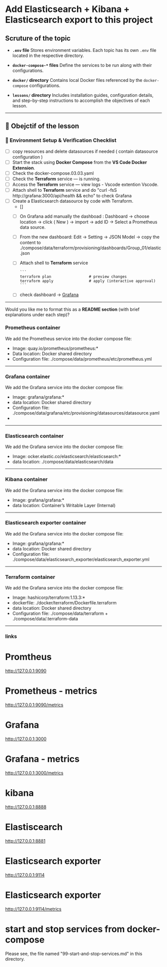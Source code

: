 # Add Elasticsearch + Kibana + Elasticsearch export to this project


## Scruture of the topic 

* **`.env` file**
  Stores environment variables. Each topic has its own `.env` file located in the respective directory.

* **`docker-compose-*` files**
  Define the services to be run along with their configurations.

* **`docker/` directory**
  Contains local Docker files referenced by the `docker-compose` configurations.

* **`lessons/` directory**
  Includes installation guides, configuration details, and step-by-step instructions to accomplish the objectives of each lesson.

---

## 🧾 Obejctif of the lesson 

### 🧩 Environment Setup & Verification Checklist

* [ ] copy resources and  delete datasources if needed ( contain datasource configuration )
* [ ] Start the stack using **Docker Compose** from the **VS Code Docker Extension**.
* [ ] Check the docker-compose.03.03.yaml
* [ ] Check the **Terraform** service — is running.
* [ ] Access the **Terraform** service — view logs - Vscode extention Vscode.
* [ ] Attach shell to **Terraform** service and do "curl -fsS http://grafana:3000/api/health && echo" to check Grafana
* [ ] Create a Elasticsearch datasource by code with Terraform.
  * [] 
  * [ ] On Grafana add manually the dashboad : Dashboard -> choose location -> click ( New ) -> import -> add ID -> Select a Prometheus data source.
  * [ ] From the new dashboard: Edit -> Setting -> JSON Model -> copy the content to ./compose/data/terraform/provisioning/dashboards/Group_01/elastic.json
  * [ ] Attach shell to **Terraform** service 

        ```
        terraform plan                 # preview changes
        terraform apply                # apply (interactive approval)
        ```
  * [ ] check dashboard -> [Grafana](http://127.0.0.1:3000)

---

Would you like me to format this as a **README section** (with brief explanations under each step)?


### Prometheus container

We add the Prometheus service into the docker compose file: 
- Image: quay.io/prometheus/prometheus:*
- Data location: Docker shared directory
- Configuration file: ./compose/data/prometheus/etc/prometheus.yml

---

### Grafana container

We add the Grafana service into the docker compose file: 
- Image: grafana/grafana:*
- data location: Docker shared directory
- Configuration file: ./compose/data/grafana/etc/provisioning/datasources/datasource.yaml
- 
---

### Elasticsearch container

We add the Grafana service into the docker compose file: 
- Image: ocker.elastic.co/elasticsearch/elasticsearch:*
- data location: ./compose/data/elasticsearch/data
---

### Kibana container

We add the Grafana service into the docker compose file: 
- Image: grafana/grafana:*
- data location: Container’s Writable Layer (Internal)
---

### Elasticsearch exporter container

We add the Grafana service into the docker compose file: 
- Image: grafana/grafana:*
- data location: Docker shared directory
- Configuration file: ./compose/data/elasticsearch_exporter/elasticsearch_exporter.yml
---

### Terraform container

We add the Grafana service into the docker compose file: 
- Image: hashicorp/terraform:1.13.3:*
- dockerfile: ./docker/terraform/Dockerfile.terraform
- data location: Docker shared directory
- Configuration file: ./compose/data/terraform + ./compose/data/.terraform-data
---



### links
# Promtheus
http://127.0.0.1:9090
# Prometheus - metrics
http://127.0.0.1:9090/metrics
# Grafana 
http://127.0.0.1:3000
# Grafana - metrics
http://127.0.0.1:3000/metrics
# kibana
http://127.0.0.1:8888
# Elastiscearch 
http://127.0.0.1:8881
# Elasticsearch exporter
http://127.0.0.1:9114
# Elasticsearch exporter
http://127.0.0.1:9114/metrics


# start and stop services from docker-compose
Please see, the file named "99-start-and-stop-services.md" in this directory.